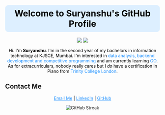 <h1 align="center" style="color: #000000; background-color: #DDEFFF; padding: 10px; border-radius: 10px;">Welcome to Suryanshu's GitHub Profile</h1>

<p align="center">
  <img src="https://img.shields.io/badge/Data%20Analysis-Interest-blue?style=for-the-badge&color=000000&labelColor=DDEFFF">
  <img src="https://img.shields.io/badge/GO%20Learning-blue?style=for-the-badge&color=000000&labelColor=DDEFFF">
</p>

<p align="center" style="color: #000000;">
  Hi. I'm <b>Suryanshu</b>. I'm in the second year of my bachelors in information technology at KJSCE, Mumbai. I'm interested in <span style="color: #1E90FF;">data analysis, backend development and competitive programming</span> and am currently learning <span style="color: #1E90FF;">GO</span>. As for extracurriculars, nobody really cares but I <i>do</i> have a certification in Piano from <span style="color: #1E90FF;">Trinity College London</span>.
</p>

## Contact Me

<p align="center">
  <a href="mailto:suryanshu.b@somaiya.edu" style="color: #1E90FF;">Email Me</a> | 
  <a href="https://www.linkedin.com/in/suryanshusudipbanerjee/" style="color: #1E90FF;">LinkedIn</a> | 
  <a href="https://github.com/SuryanshuBanerjee" style="color: #1E90FF;">GitHub</a>
</p>

<p align="center">
  <img src="https://github-readme-streak-stats.herokuapp.com?user=SuryanshuBanerjee&theme=transparent&hide_border=true&date_format=M%20j%5B%2C%20Y%5D" alt="GitHub Streak">
</p>


<!---
SuryanshuBanerjee/SuryanshuBanerjee is a ✨ special ✨ repository because its `README.md` (this file) appears on your GitHub profile.
You can click the Preview link to take a look at your changes.
--->
